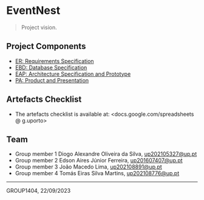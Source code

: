# EventNest

> Project vision.

## Project Components

* [ER: Requirements Specification](er)
* [EBD: Database Specification](ebd)
* [EAP: Architecture Specification and Prototype](eap)
* [PA: Product and Presentation](pa)

## Artefacts Checklist

* The artefacts checklist is available at: <docs.google.com/spreadsheets @ g.uporto>

## Team

* Group member 1 Diogo Alexandre Oliveira da Silva, up202105327@up.pt
* Group member 2 Edson Aires Júnior Ferreira, up201607407@up.pt
* Group member 3 João Macedo Lima, up202108891@up.pt
* Group member 4 Tomás Eiras Silva Martins, up202108776@up.pt

***
GROUP1404, 22/09/2023
